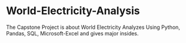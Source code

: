 # World-Electricity-Analysis
The Capstone Project is about World Electricity Analyzes Using Python, Pandas, SQL, Microsoft-Excel and gives major insides.
